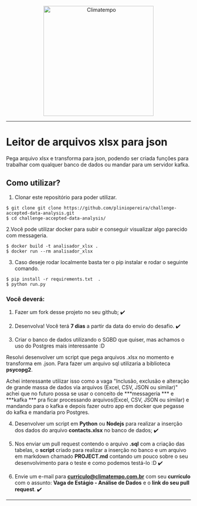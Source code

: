 <p align="center">
  <a href="http://www.climatempo.com.br">
      <img src="http://i.imgur.com/Q9lCAMF.png" alt="Climatempo" width="300px"/>
  </a>
</p>

___

# Leitor de arquivos xlsx para json

Pega arquivo xlsx e transforma para json, podendo ser criada funções para trabalhar com qualquer banco de dados ou mandar para um servidor kafka.

## Como utilizar?

1. Clonar este repositório para poder utilizar.

```
$ git clone git clone https://github.com/pliniopereira/challenge-accepted-data-analysis.git
$ cd challenge-accepted-data-analysis/
```

2.Você pode utilizar docker para subir e conseguir visualizar algo parecido com messageria.

```
$ docker build -t analisador_xlsx .
$ docker run --rm analisador_xlsx
```

3. Caso deseje rodar localmente basta ter o pip instalar e rodar o seguinte comando.
```
$ pip install -r requirements.txt  .
$ python run.py
```


### Você deverá:

1. Fazer um fork desse projeto no seu github; :heavy_check_mark:

2. Desenvolva! Você terá **7 dias** a partir da data do envio do desafio. :heavy_check_mark:

3. Criar o banco de dados utilizando o SGBD que quiser, mas achamos o uso do Postgres mais interessante :D

Resolvi desenvolver um script que pega arquivos .xlsx no momento e transforma em .json. Para fazer um arquivo sql utilizaria a biblioteca **psycopg2**. 

Achei interessante utilizar isso como a vaga "Inclusão, exclusão e alteração de grande massa de dados via arquivos (Excel, CSV, JSON ou similar)" achei que no futuro possa se usar o conceito de  ***messageria *** e  ***kafka *** pra ficar processando arquivos(Excel, CSV, JSON ou similar) e mandando para o kafka e depois fazer outro app em docker que pegasse do kafka e mandaria pro Postgres. 

4. Desenvolver um script em **Python** ou **Nodejs** para realizar a inserção dos dados do arquivo **contacts.xlsx** no banco de dados; :heavy_check_mark:

5. Nos enviar um pull request contendo o arquivo **.sql** com a criação das tabelas, o **script** criado para realizar a inserção no banco e um arquivo em markdown chamado **PROJECT.md** contando um pouco sobre o seu desenvolvimento para o teste e como podemos testá-lo :D :heavy_check_mark:

6. Envie um e-mail para **curriculo@climatempo.com.br** com seu **currículo** com o assunto: **Vaga de Estágio - Análise de Dados** e o **link do seu pull request**. :heavy_check_mark:


___
